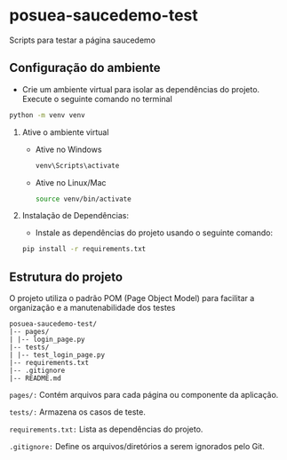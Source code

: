 # posuea-saucedemo-test
Scripts para testar a página saucedemo

## Configuração do ambiente

* Crie um ambiente virtual para isolar as dependências do projeto. Execute o seguinte comando no terminal

```bash
python -m venv venv
```

1. Ative o ambiente virtual
  
    * Ative no Windows

        ```bash
        venv\Scripts\activate
        ```

    * Ative no Linux/Mac
        ```bash
        source venv/bin/activate
        ```


2. Instalação de Dependências:

    * Instale as dependências do projeto usando o seguinte comando:

    ```bash
    pip install -r requirements.txt
    ```

## Estrutura do projeto

O projeto utiliza o padrão POM (Page Object Model) para facilitar a organização e a manutenabilidade dos testes

```plaintext
posuea-saucedemo-test/
|-- pages/
| |-- login_page.py
|-- tests/
| |-- test_login_page.py
|-- requirements.txt
|-- .gitignore
|-- README.md
```

`pages/:` Contém arquivos para cada página ou componente da aplicação.

`tests/:` Armazena os casos de teste.

`requirements.txt:` Lista as dependências do projeto.

`.gitignore:` Define os arquivos/diretórios a serem ignorados pelo Git.